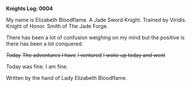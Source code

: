 <!-- title: Elizabeth's Journal Entry: Day 6 -->

**Knights Log: 0004**

My name is Elizabeth Bloodflame. A Jade Sword Knight. Trained by Viridis. Knight of Honor. Smith of The Jade Forge.

There has been a lot of confusion weighing on my mind but the positive is there has been a lot conquered.

~~Today~~
~~The adventures I have~~
~~I ventured~~
~~I woke up today and went~~

Today was fine. I am fine.

Written by the hand of Lady Elizabeth Bloodflame.
